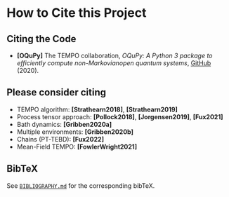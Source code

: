 How to Cite this Project
========================


Citing the Code
---------------

- **[OQuPy]** The TEMPO collaboration, *OQuPy: A Python 3 package to efficiently compute non-Markovianopen quantum systems*, [GitHub](https://doi.org/10.5281/zenodo.4428316) (2020).


Please consider citing
----------------------

- TEMPO algorithm: **[Strathearn2018]**, **[Strathearn2019]**
- Process tensor approach: **[Pollock2018]**, **[Jorgensen2019]**, **[Fux2021]**
- Bath dynamics: **[Gribben2020a]**
- Multiple environments: **[Gribben2020b]**
- Chains (PT-TEBD): **[Fux2022]**
- Mean-Field TEMPO: **[FowlerWright2021]**

BibTeX
------

See [`BIBLIOGRAPHY.md`](https://github.com/tempoCollaboration/TimeEvolvingMPO/blob/master/BIBLIOGRAPHY.md) for the corresponding bibTeX.
